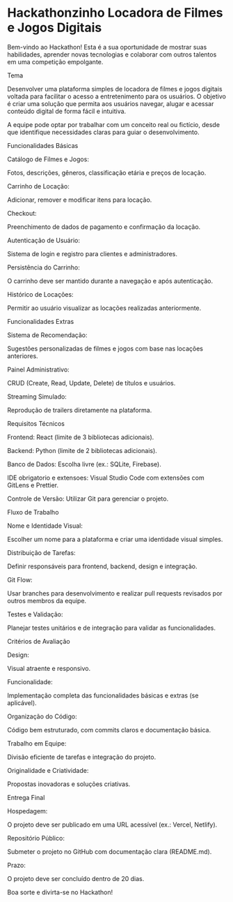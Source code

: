 # Hackathonzinho Locadora de Filmes e Jogos Digitais

Bem-vindo ao Hackathon! Esta é a sua oportunidade de mostrar suas habilidades, aprender novas tecnologias e colaborar com outros talentos em uma competição empolgante.

Tema

Desenvolver uma plataforma simples de locadora de filmes e jogos digitais voltada para facilitar o acesso a entretenimento para os usuários. O objetivo é criar uma solução que permita aos usuários navegar, alugar e acessar conteúdo digital de forma fácil e intuitiva.

A equipe pode optar por trabalhar com um conceito real ou fictício, desde que identifique necessidades claras para guiar o desenvolvimento.

Funcionalidades Básicas

Catálogo de Filmes e Jogos:

Fotos, descrições, gêneros, classificação etária e preços de locação.

Carrinho de Locação:

Adicionar, remover e modificar itens para locação.

Checkout:

Preenchimento de dados de pagamento e confirmação da locação.

Autenticação de Usuário:

Sistema de login e registro para clientes e administradores.

Persistência do Carrinho:

O carrinho deve ser mantido durante a navegação e após autenticação.

Histórico de Locações:

Permitir ao usuário visualizar as locações realizadas anteriormente.

Funcionalidades Extras

Sistema de Recomendação:

Sugestões personalizadas de filmes e jogos com base nas locações anteriores.

Painel Administrativo:

CRUD (Create, Read, Update, Delete) de títulos e usuários.

Streaming Simulado:

Reprodução de trailers diretamente na plataforma.

Requisitos Técnicos

Frontend: React (limite de 3 bibliotecas adicionais).

Backend: Python (limite de 2 bibliotecas adicionais).

Banco de Dados: Escolha livre (ex.: SQLite, Firebase).

IDE obrigatorio e extensoes: Visual Studio Code com extensões com GitLens e Prettier.

Controle de Versão: Utilizar Git para gerenciar o projeto.

Fluxo de Trabalho

Nome e Identidade Visual:

Escolher um nome para a plataforma e criar uma identidade visual simples.

Distribuição de Tarefas:

Definir responsáveis para frontend, backend, design e integração.

Git Flow:

Usar branches para desenvolvimento e realizar pull requests revisados por outros membros da equipe.

Testes e Validação:

Planejar testes unitários e de integração para validar as funcionalidades.

Critérios de Avaliação

Design:

Visual atraente e responsivo.

Funcionalidade:

Implementação completa das funcionalidades básicas e extras (se aplicável).

Organização do Código:

Código bem estruturado, com commits claros e documentação básica.

Trabalho em Equipe:

Divisão eficiente de tarefas e integração do projeto.

Originalidade e Criatividade:

Propostas inovadoras e soluções criativas.

Entrega Final

Hospedagem:

O projeto deve ser publicado em uma URL acessível (ex.: Vercel, Netlify).

Repositório Público:

Submeter o projeto no GitHub com documentação clara (README.md).

Prazo:

O projeto deve ser concluído dentro de 20 dias.

Boa sorte e divirta-se no Hackathon!

